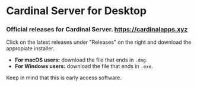 # Cardinal Server for Desktop

### Official releases for Cardinal Server. https://cardinalapps.xyz

Click on the latest releases under "Releases" on the right and download the appropiate installer.

* **For macOS users:** download the file that ends in `.dmg`.
* **For Windows users:** download the file that ends in `.exe`.

Keep in mind that this is early access software.
